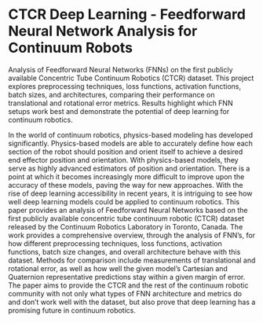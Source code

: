 # CTCR Deep Learning - Feedforward Neural Network Analysis for Continuum Robots
Analysis of Feedforward Neural Networks (FNNs) on the first publicly available Concentric Tube Continuum Robotics (CTCR) dataset. This project explores preprocessing techniques, loss functions, activation functions, batch sizes, and architectures, comparing their performance on translational and rotational error metrics. Results highlight which FNN setups work best and demonstrate the potential of deep learning for continuum robotics.

In the world of continuum robotics, physics-based modeling has developed significantly. Physics-based models are able to accurately define how each section of the robot should position and orient itself to achieve a desired end effector position and orientation. With physics-based models, they serve as highly advanced estimators of position and orientation. There is a point at which it becomes increasingly more difficult to improve upon the accuracy of these models, paving the way for new approaches. With the rise of deep learning accessibility in recent years, it is intriguing to see how well deep learning models could be applied to continuum robotics. This paper provides an analysis of Feedforward Neural Networks based on the first publicly available concentric tube continuum robotic (CTCR) dataset released by the Continuum Robotics Laboratory in Toronto, Canada. The work provides a comprehensive overview, through the analysis of FNN’s, for how different preprocessing techniques, loss functions, activation functions, batch size changes, and overall architecture behave with this dataset. Methods for comparison include measurements of translational and rotational error, as well as how well the given model’s Cartesian and Quaternion representative predictions stay within a given margin of error. The paper aims to provide the CTCR and the rest of the continuum robotic community with not only what types of FNN architecture and metrics do and don’t work well with the dataset, but also prove that deep learning has a promising future in continuum robotics.

